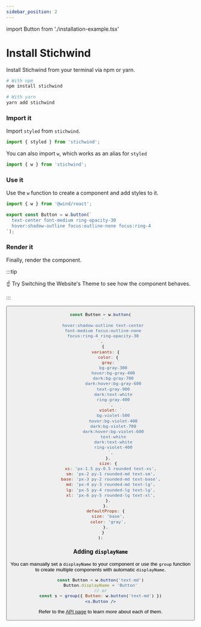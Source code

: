 ```yaml
---
sidebar_position: 2
---
```


import Button from './installation-example.tsx'

# Install Stichwind

Install Stichwind from your terminal via npm or yarn.

```bash
# With npm
npm install stichwind

# With yarn
yarn add stichwind
```

### Import it

Import `styled` from `stichwind`.

```js
import { styled } from 'stichwind';
```

You can also import `w`, which works as an alias for `styled`

```typescript
import { w } from 'stichwind';
```

### Use it

Use the `w` function to create a component and add styles to it.

```jsx line=3-11
import { w } from '@wind/react';

export const Button = w.button(`
  text-center font-medium ring-opacity-30
  hover:shadow-outline focus:outline-none focus:ring-4
`);
```

### Render it

Finally, render the component.

:::tip

☝️ Try Switching the Website's Theme to see how the component behaves.

:::

<Preview>
  <Button />
</Preview>

```jsx line=5
const Button = w.button(
  `
  hover:shadow-outline text-center
  font-medium focus:outline-none
  focus:ring-4 ring-opacity-30
`,
  {
    variants: {
      color: {
        gray: `
          bg-gray-300
          hover:bg-gray-400
          dark:bg-gray-700
          dark:hover:bg-gray-600
          text-gray-900
          dark:text-white
          ring-gray-400
        `,
        violet: `
          bg-violet-500
          hover:bg-violet-400
          dark:bg-violet-700
          dark:hover:bg-violet-600
          text-white
          dark:text-white
          ring-violet-400
        `,
      },
      size: {
        xs: 'px-1.5 py-0.5 rounded text-xs',
        sm: 'px-2 py-1 rounded-md text-sm',
        base: 'px-3 py-2 rounded-md text-base',
        md: 'px-4 py-3 rounded-md text-lg',
        lg: 'px-5 py-4 rounded-lg text-lg',
        xl: 'px-6 py-5 rounded-lg text-xl',
      },
    },
    defaultProps: {
      size: 'base',
      color: 'gray',
    },
  }
);
```

### Adding `displayName`

You can manually set a `displayName` to your component or use the `group` function to create multiple components with automatic `displayName`.

```jsx
const Button = w.button('text-md')
Button.displayName = 'Button'
// or
const s = group({ Button: w.button('text-md') })
<s.Button />
```

Refer to the [API page](/docs/api) to learn more about each of them.
